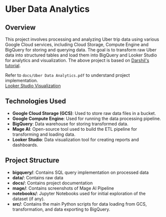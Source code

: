 # Uber Data Analytics

## Overview

This project involves processing and analyzing Uber trip data using various Google Cloud services, including Cloud Storage, Compute Engine and BigQuery for storing and querying data. The goal is to transform raw Uber data into structured tables and load them into BigQuery and Looker Studio for analytics and visualization. The above project is based on [Darshil's tutorial](https://www.youtube.com/watch?v=WpQECq5Hx9g).

Refer to `docs/Uber Data Analytics.pdf` to understand project implementation. <br>
[Looker Studio Visualization](https://lookerstudio.google.com/u/0/reporting/20849a3e-fcc5-4455-9942-291da35781d4/page/l2C9D)

## Technologies Used

- **Google Cloud Storage (GCS)**: Used to store raw data files in a bucket.
- **Google Compute Engine**: Used for running the data processing pipeline.
- **BigQuery**: Data warehouse for storing transformed data.
- **Mage AI**: Open-source tool used to build the ETL pipeline for transforming and loading data.
- **Looker Studio**: Data visualization tool for creating reports and dashboards.

## Project Structure

- **bigquery/**: Contains SQL query implementation on processed data
- **data/**: Contains raw data
- **docs/**: Contains project documentation
- **mage/**: Contains screenshots of Mage AI Pipeline
- **notebooks/**: Jupyter Notebooks used for initial exploration of the dataset (if any).
- **src/**: Contains the main Python scripts for data loading from GCS, transformation, and  data exporting to BigQuery.
